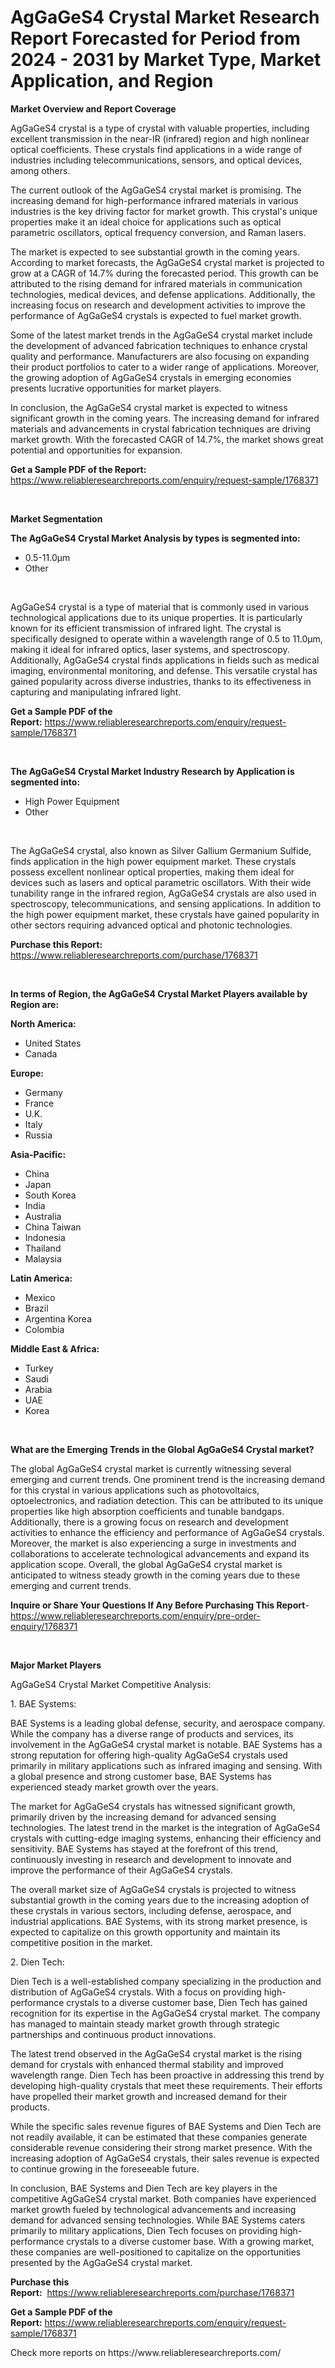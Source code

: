 <p><h1>AgGaGeS4 Crystal Market Research Report Forecasted for Period from 2024 -  2031 by Market Type, Market Application, and Region</h1></p><p><strong>Market Overview and Report Coverage</strong></p>
<p><p>AgGaGeS4 crystal is a type of crystal with valuable properties, including excellent transmission in the near-IR (infrared) region and high nonlinear optical coefficients. These crystals find applications in a wide range of industries including telecommunications, sensors, and optical devices, among others.</p><p>The current outlook of the AgGaGeS4 crystal market is promising. The increasing demand for high-performance infrared materials in various industries is the key driving factor for market growth. This crystal's unique properties make it an ideal choice for applications such as optical parametric oscillators, optical frequency conversion, and Raman lasers.</p><p>The market is expected to see substantial growth in the coming years. According to market forecasts, the AgGaGeS4 crystal market is projected to grow at a CAGR of 14.7% during the forecasted period. This growth can be attributed to the rising demand for infrared materials in communication technologies, medical devices, and defense applications. Additionally, the increasing focus on research and development activities to improve the performance of AgGaGeS4 crystals is expected to fuel market growth.</p><p>Some of the latest market trends in the AgGaGeS4 crystal market include the development of advanced fabrication techniques to enhance crystal quality and performance. Manufacturers are also focusing on expanding their product portfolios to cater to a wider range of applications. Moreover, the growing adoption of AgGaGeS4 crystals in emerging economies presents lucrative opportunities for market players.</p><p>In conclusion, the AgGaGeS4 crystal market is expected to witness significant growth in the coming years. The increasing demand for infrared materials and advancements in crystal fabrication techniques are driving market growth. With the forecasted CAGR of 14.7%, the market shows great potential and opportunities for expansion.</p></p>
<p><strong>Get a Sample PDF of the Report:</strong> <a href="https://www.reliableresearchreports.com/enquiry/request-sample/1768371">https://www.reliableresearchreports.com/enquiry/request-sample/1768371</a></p>
<p>&nbsp;</p>
<p><strong>Market Segmentation</strong></p>
<p><strong>The AgGaGeS4 Crystal Market Analysis by types is segmented into:</strong></p>
<p><ul><li>0.5-11.0μm</li><li>Other</li></ul></p>
<p>&nbsp;</p>
<p><p>AgGaGeS4 crystal is a type of material that is commonly used in various technological applications due to its unique properties. It is particularly known for its efficient transmission of infrared light. The crystal is specifically designed to operate within a wavelength range of 0.5 to 11.0μm, making it ideal for infrared optics, laser systems, and spectroscopy. Additionally, AgGaGeS4 crystal finds applications in fields such as medical imaging, environmental monitoring, and defense. This versatile crystal has gained popularity across diverse industries, thanks to its effectiveness in capturing and manipulating infrared light.</p></p>
<p><strong>Get a Sample PDF of the Report:</strong>&nbsp;<a href="https://www.reliableresearchreports.com/enquiry/request-sample/1768371">https://www.reliableresearchreports.com/enquiry/request-sample/1768371</a></p>
<p>&nbsp;</p>
<p><strong>The AgGaGeS4 Crystal Market Industry Research by Application is segmented into:</strong></p>
<p><ul><li>High Power Equipment</li><li>Other</li></ul></p>
<p>&nbsp;</p>
<p><p>The AgGaGeS4 crystal, also known as Silver Gallium Germanium Sulfide, finds application in the high power equipment market. These crystals possess excellent nonlinear optical properties, making them ideal for devices such as lasers and optical parametric oscillators. With their wide tunability range in the infrared region, AgGaGeS4 crystals are also used in spectroscopy, telecommunications, and sensing applications. In addition to the high power equipment market, these crystals have gained popularity in other sectors requiring advanced optical and photonic technologies.</p></p>
<p><strong>Purchase this Report:</strong>&nbsp; <a href="https://www.reliableresearchreports.com/purchase/1768371">https://www.reliableresearchreports.com/purchase/1768371</a></p>
<p>&nbsp;</p>
<p><strong>In terms of Region, the AgGaGeS4 Crystal Market Players available by Region are:</strong></p>
<p>
    <p> <strong> North America: </strong>
        <ul>
            <li>United States</li>
            <li>Canada</li>
        </ul>
        </p> 
    <p> <strong> Europe: </strong>
        <ul>
            <li>Germany</li>
            <li>France</li>
            <li>U.K.</li>
            <li>Italy</li>
            <li>Russia</li>
        </ul>
        </p> 
    <p> <strong> Asia-Pacific: </strong>
        <ul>
            <li>China</li>
            <li>Japan</li>
            <li>South Korea</li>
            <li>India</li>
            <li>Australia</li>
            <li>China Taiwan</li>
            <li>Indonesia</li>
            <li>Thailand</li>
            <li>Malaysia</li>
        </ul>
        </p> 
    <p> <strong> Latin America: </strong>
        <ul>
            <li>Mexico</li>
            <li>Brazil</li>
            <li>Argentina Korea</li>
            <li>Colombia</li>
        </ul>
        </p> 
    <p> <strong> Middle East & Africa: </strong>
        <ul>
            <li>Turkey</li>
            <li>Saudi</li>
            <li>Arabia</li>
            <li>UAE</li>
            <li>Korea</li>
        </ul>
    </p>
    </p>
<p>&nbsp;</p>
<p><strong>What are the Emerging Trends in the Global AgGaGeS4 Crystal market?</strong></p>
<p><p>The global AgGaGeS4 crystal market is currently witnessing several emerging and current trends. One prominent trend is the increasing demand for this crystal in various applications such as photovoltaics, optoelectronics, and radiation detection. This can be attributed to its unique properties like high absorption coefficients and tunable bandgaps. Additionally, there is a growing focus on research and development activities to enhance the efficiency and performance of AgGaGeS4 crystals. Moreover, the market is also experiencing a surge in investments and collaborations to accelerate technological advancements and expand its application scope. Overall, the global AgGaGeS4 crystal market is anticipated to witness steady growth in the coming years due to these emerging and current trends.</p></p>
<p><strong>Inquire or Share Your Questions If Any Before Purchasing This Report</strong>- <a href="https://www.reliableresearchreports.com/enquiry/pre-order-enquiry/1768371">https://www.reliableresearchreports.com/enquiry/pre-order-enquiry/1768371</a></p>
<p>&nbsp;</p>
<p><strong>Major Market Players</strong></p>
<p><p>AgGaGeS4 Crystal Market Competitive Analysis:</p><p>1. BAE Systems:</p><p>BAE Systems is a leading global defense, security, and aerospace company. While the company has a diverse range of products and services, its involvement in the AgGaGeS4 crystal market is notable. BAE Systems has a strong reputation for offering high-quality AgGaGeS4 crystals used primarily in military applications such as infrared imaging and sensing. With a global presence and strong customer base, BAE Systems has experienced steady market growth over the years.</p><p>The market for AgGaGeS4 crystals has witnessed significant growth, primarily driven by the increasing demand for advanced sensing technologies. The latest trend in the market is the integration of AgGaGeS4 crystals with cutting-edge imaging systems, enhancing their efficiency and sensitivity. BAE Systems has stayed at the forefront of this trend, continuously investing in research and development to innovate and improve the performance of their AgGaGeS4 crystals.</p><p>The overall market size of AgGaGeS4 crystals is projected to witness substantial growth in the coming years due to the increasing adoption of these crystals in various sectors, including defense, aerospace, and industrial applications. BAE Systems, with its strong market presence, is expected to capitalize on this growth opportunity and maintain its competitive position in the market.</p><p>2. Dien Tech:</p><p>Dien Tech is a well-established company specializing in the production and distribution of AgGaGeS4 crystals. With a focus on providing high-performance crystals to a diverse customer base, Dien Tech has gained recognition for its expertise in the AgGaGeS4 crystal market. The company has managed to maintain steady market growth through strategic partnerships and continuous product innovations.</p><p>The latest trend observed in the AgGaGeS4 crystal market is the rising demand for crystals with enhanced thermal stability and improved wavelength range. Dien Tech has been proactive in addressing this trend by developing high-quality crystals that meet these requirements. Their efforts have propelled their market growth and increased demand for their products.</p><p>While the specific sales revenue figures of BAE Systems and Dien Tech are not readily available, it can be estimated that these companies generate considerable revenue considering their strong market presence. With the increasing adoption of AgGaGeS4 crystals, their sales revenue is expected to continue growing in the foreseeable future.</p><p>In conclusion, BAE Systems and Dien Tech are key players in the competitive AgGaGeS4 crystal market. Both companies have experienced market growth fueled by technological advancements and increasing demand for advanced sensing technologies. While BAE Systems caters primarily to military applications, Dien Tech focuses on providing high-performance crystals to a diverse customer base. With a growing market, these companies are well-positioned to capitalize on the opportunities presented by the AgGaGeS4 crystal market.</p></p>
<p><strong>Purchase this Report:</strong>&nbsp;&nbsp;<a href="https://www.reliableresearchreports.com/purchase/1768371">https://www.reliableresearchreports.com/purchase/1768371</a></p>
<p></p>
<p><strong>Get a Sample PDF of the Report:</strong>&nbsp;<a href="https://www.reliableresearchreports.com/enquiry/request-sample/1768371">https://www.reliableresearchreports.com/enquiry/request-sample/1768371</a></p>
<p>Check more reports on https://www.reliableresearchreports.com/</p>